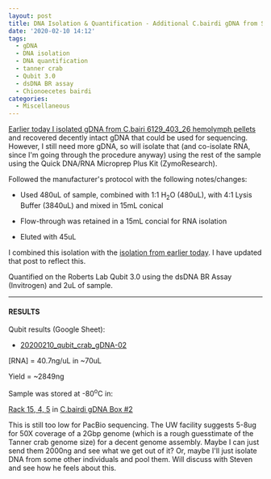 ```yaml
---
layout: post
title: DNA Isolation & Quantification - Additional C.bairdi gDNA from Sample 6129_403_26
date: '2020-02-10 14:12'
tags:
  - gDNA
  - DNA isolation
  - DNA quantification
  - tanner crab
  - Qubit 3.0
  - dsDNA BR assay
  - Chionoecetes bairdi
categories:
  - Miscellaneous
---
```

[Earlier today I isolated gDNA from C.bairi 6129_403_26 hemolymph pellets](https://robertslab.github.io/sams-notebook/2020/02/10/DNA-Isolation,-Quantification,-and-Gel-C.bairdi-gDNA-Sample-6129_403_26.html) and recovered decently intact gDNA that could be used for sequencing. However, I still need more gDNA, so will isolate that (and co-isolate RNA, since I'm going through the procedure anyway) using the rest of the sample using the Quick DNA/RNA Microprep Plus Kit (ZymoResearch).

Followed the manufacturer's protocol with the following notes/changes:

- Used 480uL of sample, combined with 1:1 H<sub>2</sub>O (480uL), with 4:1 Lysis Buffer (3840uL) and mixed in 15mL conical

- Flow-through was retained in a 15mL concial for RNA isolation

- Eluted with 45uL

I combined this isolation with the [isolation from earlier today](https://robertslab.github.io/sams-notebook/2020/02/10/DNA-Isolation,-Quantification,-and-Gel-C.bairdi-gDNA-Sample-6129_403_26.html). I have updated that post to reflect this.

Quantified on the Roberts Lab Qubit 3.0 using the dsDNA BR Assay (Invitrogen) and 2uL of sample.


---

#### RESULTS

Qubit results (Google Sheet):

- [20200210_qubit_crab_gDNA-02](https://docs.google.com/spreadsheets/d/1aXLykULO63w-Y7diGGv_cSndkIu7uHWTBkhGpPQMGnU/edit?usp=sharing)

[RNA] = 40.7ng/uL in ~70uL

Yield = ~2849ng

Sample was stored at -80<sup>o</sup>C in:

[Rack 15, 4, 5](http://b.link/srlab-80C) in [C.bairdi gDNA Box #2](https://docs.google.com/spreadsheets/d/1EnI5UlvN8qoT3pB0VcP6Eu44BdiyyElToYA9VwukPEE/edit?usp=sharing)

This is still too low for PacBio sequencing. The UW facility suggests 5-8ug for 50X coverage of a 2Gbp genome (which is a rough guesstimate of the Tanner crab genome size) for a decent genome assembly. Maybe I can just send them 2000ng and see what we get out of it? Or, maybe I'll just isolate DNA from some other individuals and pool them. Will discuss with Steven and see how he feels about this.

